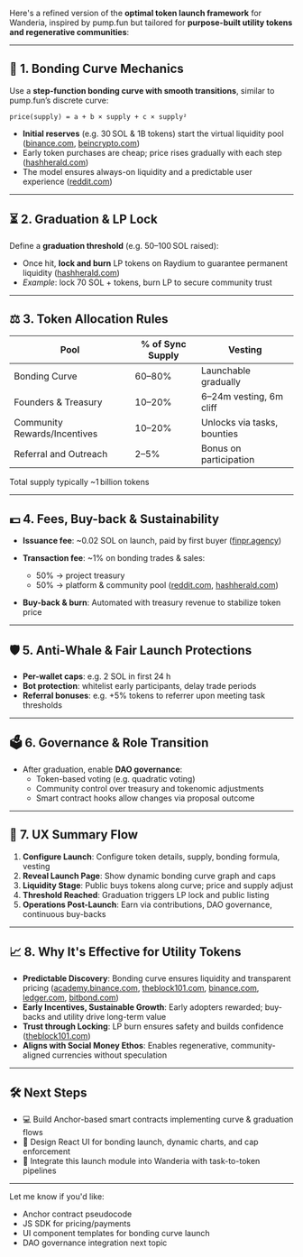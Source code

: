 Here's a refined version of the **optimal token launch framework** for Wanderia, inspired by pump.fun but tailored for **purpose-built utility tokens and regenerative communities**:

---

## 🧪 1. Bonding Curve Mechanics

Use a **step-function bonding curve with smooth transitions**, similar to pump.fun’s discrete curve:

```text
price(supply) = a + b × supply + c × supply²
```

- **Initial reserves** (e.g. 30 SOL & 1B tokens) start the virtual liquidity pool ([binance.com][1], [beincrypto.com][2])
- Early token purchases are cheap; price rises gradually with each step ([hashherald.com][3])
- The model ensures always-on liquidity and a predictable user experience ([reddit.com][4])

---

## ⏳ 2. Graduation & LP Lock

Define a **graduation threshold** (e.g. 50–100 SOL raised):

- Once hit, **lock and burn** LP tokens on Raydium to guarantee permanent liquidity ([hashherald.com][3])
- _Example_: lock 70 SOL + tokens, burn LP to secure community trust

---

## ⚖️ 3. Token Allocation Rules

| Pool                         | % of Sync Supply | Vesting                     |
| ---------------------------- | ---------------- | --------------------------- |
| Bonding Curve                | 60–80%           | Launchable gradually        |
| Founders & Treasury          | 10–20%           | 6–24m vesting, 6m cliff     |
| Community Rewards/Incentives | 10–20%           | Unlocks via tasks, bounties |
| Referral and Outreach        | 2–5%             | Bonus on participation      |

Total supply typically \~1 billion tokens

---

## 💵 4. Fees, Buy-back & Sustainability

- **Issuance fee**: \~0.02 SOL on launch, paid by first buyer ([finpr.agency][5])
- **Transaction fee**: \~1% on bonding trades & sales:
  - 50% → project treasury
  - 50% → platform & community pool ([reddit.com][6], [hashherald.com][3])

- **Buy-back & burn**: Automated with treasury revenue to stabilize token price

---

## 🛡️ 5. Anti-Whale & Fair Launch Protections

- **Per-wallet caps**: e.g. 2 SOL in first 24 h
- **Bot protection**: whitelist early participants, delay trade periods
- **Referral bonuses**: e.g. +5% tokens to referrer upon meeting task thresholds

---

## 🗳️ 6. Governance & Role Transition

- After graduation, enable **DAO governance**:
  - Token-based voting (e.g. quadratic voting)
  - Community control over treasury and tokenomic adjustments
  - Smart contract hooks allow changes via proposal outcome

---

## 🎯 7. UX Summary Flow

1. **Configure Launch**: Configure token details, supply, bonding formula, vesting
2. **Reveal Launch Page**: Show dynamic bonding curve graph and caps
3. **Liquidity Stage**: Public buys tokens along curve; price and supply adjust
4. **Threshold Reached**: Graduation triggers LP lock and public listing
5. **Operations Post-Launch**: Earn via contributions, DAO governance, continuous buy-backs

---

## 📈 8. Why It's Effective for Utility Tokens

- **Predictable Discovery**: Bonding curve ensures liquidity and transparent pricing ([academy.binance.com][7], [theblock101.com][8], [binance.com][1], [ledger.com][9], [bitbond.com][10])
- **Early Incentives, Sustainable Growth**: Early adopters rewarded; buy-backs and utility drive long-term value
- **Trust through Locking**: LP burn ensures safety and builds confidence ([theblock101.com][8])
- **Aligns with Social Money Ethos**: Enables regenerative, community-aligned currencies without speculation

---

## 🛠️ Next Steps

- 💻 Build Anchor-based smart contracts implementing curve & graduation flows
- 🎨 Design React UI for bonding launch, dynamic charts, and cap enforcement
- 🧩 Integrate this launch module into Wanderia with task-to-token pipelines

---

Let me know if you'd like:

- Anchor contract pseudocode
- JS SDK for pricing/payments
- UI component templates for bonding curve launch
- DAO governance integration next topic

[1]: https://www.binance.com/en/square/post/15600492237666?utm_source=chatgpt.com "Full Explanation of PUMP.FUN's Mechanism | 随机狂魔陈哪吒 on Binance Square"
[2]: https://beincrypto.com/learn/what-is-pump-fun/?utm_source=chatgpt.com "What Is Pump.fun? Everything About the Token Creation Platform"
[3]: https://hashherald.com/education/pump-fun-guide-to-solana-coin-factory/5249/?utm_source=chatgpt.com "Pump.fun: Your Ultimate Guide To Solana's Coin Factory App"
[4]: https://www.reddit.com/r/planktoncash/comments/1ivjdiw?utm_source=chatgpt.com "Under the Hood of Pump.fun: Technical Mechanics & Solana Ecosystem Integration"
[5]: https://finpr.agency/tpost/iy9rk7rjl1-what-is-pumpfun-an-in-depth-guide-to-the?utm_source=chatgpt.com "Unlocking Pump.fun: A Complete Tutorial About Solana Memecoins Platform"
[6]: https://www.reddit.com/r/solana/comments/1hrn5hb?utm_source=chatgpt.com "What are the risks to starting a memecoin with roughly $100k liquidity?"
[7]: https://academy.binance.com/en/articles/what-is-a-bonding-curve-in-crypto?utm_source=chatgpt.com "What Is a Bonding Curve in Crypto?"
[8]: https://theblock101.com/understanding-the-pump-fun-bonding-curve?utm_source=chatgpt.com "Understanding the Pump Fun Bonding Curve"
[9]: https://www.ledger.com/academy/topics/crypto/what-is-pump-fun-and-how-does-it-work?utm_source=chatgpt.com "What Is Pump.fun and How Does It Work? | Ledger"
[10]: https://www.bitbond.com/resources/how-to-make-a-coin-on-pump-fun-a-step-by-step-guide/?utm_source=chatgpt.com "How To Make A Coin On Pump.fun: A Step-by-Step Guide | Bitbond"
